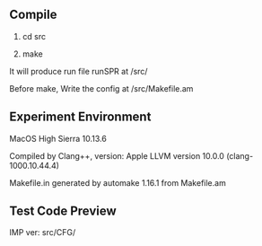 ## Compile 

1. cd src

2. make

It will produce run file runSPR at /src/

Before make, Write the config at /src/Makefile.am


## Experiment Environment

MacOS High Sierra 10.13.6

Compiled by Clang++, version: Apple LLVM version 10.0.0 (clang-1000.10.44.4)

Makefile.in generated by automake 1.16.1 from Makefile.am

## Test Code Preview

IMP ver: src/CFG/ 
